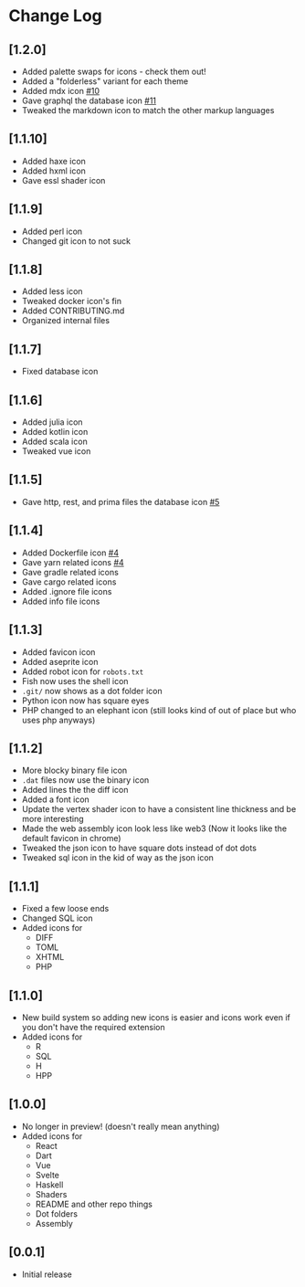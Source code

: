 # Change Log

## [1.2.0]
- Added palette swaps for icons - check them out!
- Added a "folderless" variant for each theme
- Added mdx icon [#10](https://github.com/CiberTurtle/Sharp-Icons/issues/10)
- Gave graphql the database icon [#11](https://github.com/CiberTurtle/Sharp-Icons/issues/11)
- Tweaked the markdown icon to match the other markup languages

## [1.1.10]

- Added haxe icon
- Added hxml icon
- Gave essl shader icon

## [1.1.9]

- Added perl icon
- Changed git icon to not suck

## [1.1.8]

- Added less icon
- Tweaked docker icon's fin
- Added CONTRIBUTING.md
- Organized internal files

## [1.1.7]

- Fixed database icon

## [1.1.6]

- Added julia icon
- Added kotlin icon
- Added scala icon
- Tweaked vue icon

## [1.1.5]

- Gave http, rest, and prima files the database icon
  [#5](https://github.com/CiberTurtle/Sharp-Icons/issues/5)

## [1.1.4]

- Added Dockerfile icon
  [#4](https://github.com/CiberTurtle/Sharp-Icons/issues/4)
- Gave yarn related icons
  [#4](https://github.com/CiberTurtle/Sharp-Icons/issues/4)
- Gave gradle related icons
- Gave cargo related icons
- Added .ignore file icons
- Added info file icons

## [1.1.3]

- Added favicon icon
- Added aseprite icon
- Added robot icon for `robots.txt`
- Fish now uses the shell icon
- `.git/` now shows as a dot folder icon
- Python icon now has square eyes
- PHP changed to an elephant icon (still looks kind of out of place but who uses
  php anyways)

## [1.1.2]

- More blocky binary file icon
- `.dat` files now use the binary icon
- Added lines the the diff icon
- Added a font icon
- Update the vertex shader icon to have a consistent line thickness and be more
  interesting
- Made the web assembly icon look less like web3 (Now it looks like the default
  favicon in chrome)
- Tweaked the json icon to have square dots instead of dot dots
- Tweaked sql icon in the kid of way as the json icon

## [1.1.1]

- Fixed a few loose ends
- Changed SQL icon
- Added icons for
  - DIFF
  - TOML
  - XHTML
  - PHP

## [1.1.0]

- New build system so adding new icons is easier and icons work even if you
  don't have the required extension
- Added icons for
  - R
  - SQL
  - H
  - HPP

## [1.0.0]

- No longer in preview! (doesn't really mean anything)
- Added icons for
  - React
  - Dart
  - Vue
  - Svelte
  - Haskell
  - Shaders
  - README and other repo things
  - Dot folders
  - Assembly

## [0.0.1]

- Initial release
